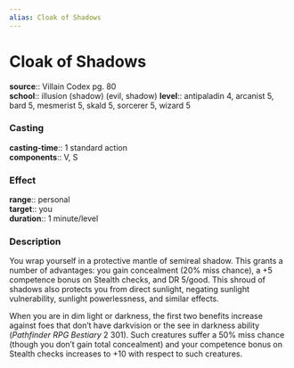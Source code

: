 ```yaml
---
alias: Cloak of Shadows
---
```


# Cloak of Shadows 

**source**:: Villain Codex pg. 80  
**school**:: illusion (shadow) (evil, shadow)
**level**:: antipaladin 4, arcanist 5, bard 5, mesmerist 5, skald 5, sorcerer 5, wizard 5

### Casting 

**casting-time**:: 1 standard action  
**components**:: V, S

### Effect 

**range**:: personal  
**target**:: you  
**duration**:: 1 minute/level

### Description 

You wrap yourself in a protective mantle of semireal shadow. This grants a number of advantages: you gain concealment (20% miss chance), a +5 competence bonus on Stealth checks, and DR 5/good. This shroud of shadows also protects you from direct sunlight, negating sunlight vulnerability, sunlight powerlessness, and similar effects.  
  
When you are in dim light or darkness, the first two benefits increase against foes that don’t have darkvision or the see in darkness ability (*Pathfinder RPG Bestiary* 2 301). Such creatures suffer a 50% miss chance (though you don’t gain total concealment) and your competence bonus on Stealth checks increases to +10 with respect to such creatures.
